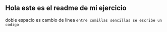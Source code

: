 ## Hola este es el readme de mi ejercicio
doble espacio es cambio de línea
`entre comillas sencillas se escribe un codigo`
